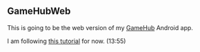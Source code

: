 ## GameHubWeb

This is going to be the web version of my [GameHub](https://github.com/hojat72elect/GameHub) Android app.

I am following [this tutorial](https://youtu.be/LiOzTQAz13Q) for now. (13:55)

